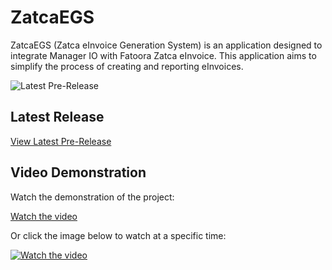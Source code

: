 # ZatcaEGS

ZatcaEGS (Zatca eInvoice Generation System) is an application designed to integrate Manager IO with Fatoora Zatca eInvoice. This application aims to simplify the process of creating and reporting eInvoices.

![Latest Pre-Release](https://img.shields.io/github/v/release/mabaega/ZatcaEGS?include_prereleases)

## Latest Release

[View Latest Pre-Release](https://github.com/mabaega/ZatcaEGS/releases/latest)

## Video Demonstration

Watch the demonstration of the project:

[Watch the video](https://youtu.be/2wVFRToLTO0)

Or click the image below to watch at a specific time:

[![Watch the video](https://img.youtube.com/vi/2wVFRToLTO0/0.jpg)](https://youtu.be/2wVFRToLTO0?t=0)
